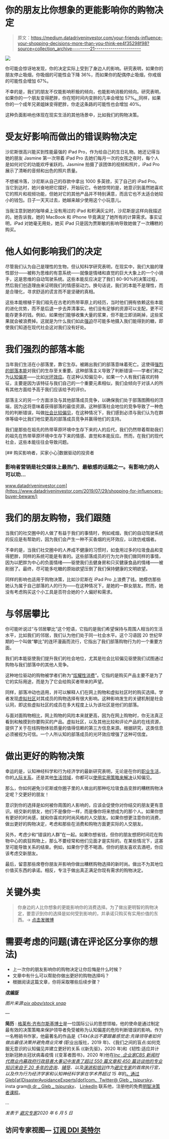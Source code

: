 # 你的朋友比你想象的更能影响你的购物决定

> 原文：<https://medium.datadriveninvestor.com/your-friends-influence-your-shopping-decisions-more-than-you-think-ee4f35298f98?source=collection_archive---------21----------------------->

![](img/e04263dd14b94ea1d3316d17d46aafc7.png)

你可能会惊讶地发现，你的决定实际上受到了身边人的影响。研究表明，如果你的朋友停止吸烟，你吸烟的可能性会下降 36%，而如果你的配偶停止吸烟，你戒烟的可能性会增加 67%。

不幸的是，我们的朋友不仅能影响积极的倾向，也能影响消极的倾向。研究表明，如果你的一个朋友变得肥胖，你在短时间内变胖的几率会增加 57%[。](https://www.ncbi.nlm.nih.gov/pubmed/17652652)同样，如果你的一个成年兄弟姐妹变得肥胖，你走这条路的可能性也会增加 40%。

这种负面影响也体现在现实生活的其他场景中，比如我们的购物决策。

# 受友好影响而做出的错误购物决定

沙尼斯很高兴能买到性能最强的 iPad Pro，作为给自己的生日礼物。她还记得当她的朋友 Jasmine 第一次带着 iPad Pro 去她们每月一次的女孩之夜时，每个人是如何对它的功能欢呼雀跃的。Jasmine 拍摄了该团体的视频和照片，iPad Pro 展示了清晰的音频和出色的照片质量。

不想被冷落，沙尼斯从自己的存款中拿出 1000 多英镑，买了自己的 iPad Pro。当它到达时，她兴奋地把它摆好，开始玩它。令她惊愕的是，她意识到虽然她喜欢它的照片和视频功能，但她对它的其他产品并不特别满意，而且它也不太适合她较小的钱包。日子一天天过去，她越来越少使用这个小玩意儿。

当我注意到她的咖啡桌上没有用过的 iPad 和积满灰尘时，沙尼斯是这样向我描述的。她告诉我，她的 MacBook 和 iPhone 毕竟满足了她所有的计算需求。事实证明，iPad 对她毫无用处，她买 iPad 只是因为贾斯敏的影响导致她做了一次糟糕的购买。

# 他人如何影响我们的决定

尽管我们认为自己是理性的生物，但认知科学研究表明，在现实中，我们大脑的理性部分——被称为思维的有意系统——就像是情绪和直觉的巨大大象上的一个小骑手，这是思维的自动驾驶系统。这些本能反应决定了我们 80-90%的决策过程，然后我们创造理由来证明我们的情感驱动力。换句话说，我们的本能不是理性，而是合理化，寻求舒适的谎言而不是坚硬的真相。

这些本能根植于我们祖先在古老的热带草原上的经历，当时他们拥有依赖这些本能的进化优势，而不是后退一步去弄清事实。他们没有足够的资源可以支配，更不可能存更多的钱。例如，如果他们能够收集大量的浆果，但不能立即消耗掉，这些浆果就会被浪费掉。这就是为什么我们如此[强迫](https://journals.lww.com/co-clinicalnutrition/Abstract/2013/07000/Sugar_addiction___pushing_the_drug_sugar_analogy.11.aspx)尽可能多地摄入我们能得到的糖，即使我们知道在现代社会这对我们没有好处。

# 我们强烈的部落本能

当年我们生活在小部落里，靠它生存。被踢出我们的部落意味着死亡。这使得[强烈的部落本能](https://www.researchgate.net/publication/331823894_Tribalism_is_Human_Nature)对我们的生存至关重要。这种部落主义导致了判断错误——学者们称之为[认知偏差](https://www.researchgate.net/publication/331823894_Tribalism_is_Human_Nature)——比如[光环效应](https://psycnet.apa.org/record/1979-23612-001)。在这种认知偏见中，如果一个人有我们喜欢的特征，主要是因为该特征与我们自己的一个重要元素相似，我们会倾向于对该人的所有其他方面给予高于我们应该给予的评价。

部落主义的另一个方面涉及与其他部落成员竞争，以确保我们处于部落图腾柱的顶端，因为这将意味着获得部落的最佳资源。这种部落社会地位的竞争导致了一种危险的判断错误，叫做[社会比较偏见](https://web.archive.org/web/20160418191234/http:/www-personal.umich.edu/~smgarcia/pubs/Social%20Comparison%20Bias.pdf)，在这种情况下，我们感到必须与我们认为在群体等级中比我们地位更高的部落成员竞争并赢得他们的支持。

我们是那些在祖先的热带草原环境中生存下来的人的后代，我们仍然带着帮助我们的祖先在热带草原环境中生存下来的情感、直觉和本能反应。然而，在我们的现代社会，这些本能往往会导致问题。

[](https://www.datadriveninvestor.com/2019/07/29/shopping-for-influencers-buyer-beware/) [## 购买影响者，买家小心|数据驱动的投资者

### 影响者营销是社交媒体上最热门、最敏感的话题之一。有影响力的人可以劝…

www.datadriveninvestor.com](https://www.datadriveninvestor.com/2019/07/29/shopping-for-influencers-buyer-beware/) 

# 我们的朋友购物，我们跟随

当我们的社交圈中的人做了有益于我们的事情时，例如戒烟，我们的自动驾驶系统的反应是有帮助的，因为我们会产生一种不买香烟的光环效应，以效仿戒烟者。

不幸的是，当我们社交圈中的人养成不健康的习惯时，如食用过多的垃圾食品和变得肥胖，同样的系统可能是有害的。这些部落成员的行为允许我们做同样的事情，因为以肥胖为中心的负面情绪——驱使我们去健身房和只买健康食品的情绪——被削弱了。最终，尽可能多吃糖的原始欲望压倒了我们保持健康的文明欲望。

同样的影响也适用于购物决策，比如沙尼斯在 iPad Pro 上浪费了钱。她模仿那些她认为属于自己部落的人的行为——在这种情况下，是她的一群女朋友。然而，她没有考虑购买这个小工具是否符合她的个人偏好和需求。

# 与邻居攀比

你可能听说过“与邻居攀比”这个短语，它指的是我们希望保持与周围人相当的生活水平，比如我们的邻居，我们认为他们处于同一社会水平。这个习语因 20 世纪早期的一个叫做“攀比”的连环漫画而流行，它指出了我们部落购物行为的一个重要方面。

我们的本能驱使我们提升我们的社会地位，尤其是社会比较偏见驱使我们试图通过购物与我们部落中的其他人竞争。

这种地位驱动的购物被学者们称为“[炫耀性消费](https://web.archive.org/web/20160418191234/http:/www-personal.umich.edu/~smgarcia/pubs/Social%20Comparison%20Bias.pdf)”。它指的是购买产品主要不是为了它的实际用途，而是为了它会给购买者带来的声望。

同样，部落冲动也适用，并可以解释人们在网上购物和虚拟社区时的购买选择。学者发现[虚拟社区](https://web.archive.org/web/20160418191234/http:/www-personal.umich.edu/~smgarcia/pubs/Social%20Comparison%20Bias.pdf)对其成员的购物选择有很大影响。这种影响发生的关键机制是社会认同，即这些虚拟社区的成员在多大程度上认为该社区是他们的部落。

与面对面购物相比，网上购物的风险本来就更高，因为在网上购物时，你无法真正看到和触摸到你要购买的产品。虚拟社区，以及其他比较和评论产品的在线资源，提供了关于在线购物体验质量的值得信赖的第三方信息来源。根据研究，这类信息必须被视为可信。一个人所认知的部落成员的光环效应增强了这种可信度。

# 做出更好的购物决策

幸运的是，认知神经科学和行为经济学的最新研究表明，无论是在你的[职业生活](https://disasteravoidanceexperts.com/nevergut/)，你的[人际关系](https://disasteravoidanceexperts.com/blindspots)，还是其他[生活领域](https://disasteravoidanceexperts.com/author-page/the-truth-seekers-handbook-a-science-based-guide/)，你都可以[使用实用策略来解决](https://disasteravoidanceexperts.com/wise-decision-maker-movement-manifesto/)认知偏见。

那么，你如何避免沙尼斯或你圈子里的人做出的那种吃垃圾食品变胖的糟糕购物决定呢？交更好的朋友！

意识到你的选择是如何被你周围的人影响的，应该会促使你对你结交的朋友更有意识。结交新的朋友，他们不是像你一样，而是像你将来想成为的那个人。如果你想有更好的时尚感，就和你喜欢的时尚风格的人交朋友。如果你想更注意你的消费，做出更好的购物决定，考虑和那些在消费和购物方面更实际的人交朋友。

另外，考虑少和“错误的人群”在一起。如果你想省钱，但你的朋友想把时间花在购物中心的疯狂购物上，那么不要经常和他们见面才是实际的。在某些情况下，这甚至可能导致关系的结束。例如，如果你宁愿不喝酒，但你的朋友喜欢去酒吧，你应该考虑交新朋友。

最后，留意那些席卷你朋友并影响你做出糟糕购物选择的新时尚。做出不为其地位价值买东西的承诺。相反，专注于做出真正满足你现有需求的购物决定。

# 关键外卖

> 你身边的人比你想象的更能影响你的消费选择。为了做出更明智的购物决定，要意识到你的选择是如何受到影响的，并承诺只购买有实用价值的东西。→ [点击发微博](https://twitter.com/intent/tweet?url=https%3A%2F%2Fdisasteravoidanceexperts.com%2Fyour-friends-influence-your-shopping-decisions-more-than-you-think%2F&text=The%20people%20close%20to%20you%20influence%20your%20spending%20choices%20more%20than%20you%20think.%20To%20make%20wiser%20shopping%20decisions%2C%20be%20aware%20of%20how%20your%20choices%20are%20influenced%20and%20commit%20to%20only%20purchasing%20things%20for%20their%20practical%20value.%20&via=dr_gleb_tsipursky&related=dr_gleb_tsipursky)

# 需要考虑的问题(请在评论区分享你的想法)

*   上一次你的朋友影响你的购物决定让你后悔是什么时候？
*   文章中有什么可以帮助你做出更好的购物选择吗？
*   根据阅读这篇文章，你将采取哪些后续步骤？

[***改编版***](https://www.top10.com/blog/posts/tell-me-who-your-friends-are-and-i-will-tell-you-what-you-buy)

*图片来源:*[*pix abay/stock snap*](https://pixabay.com/photos/people-woman-girl-female-shopping-2594683/)

—

**简历** : [格莱布·齐布尔斯基博士](https://disasteravoidanceexperts.com/glebtsipursky/)是一位国际公认的思想领袖，他的使命是通过制定最有效的决策策略来保护领导者免受被称为认知偏差的危险判断错误的影响。作为一名畅销书作家，他最著名的作品是《T4》*《永远不要跟着感觉走:先锋领导者如何做出最佳决策并避免商业灾难* (职业出版社，2019 年)、《我们之间的盲点:如何克服无意识的认知偏见并建立更好的关系 (《新先驱》，2020 年)和《韧性:适应并计划新冠肺炎冠状病毒疫情 (《变革者图书》，2020 年)他在[*Inc .*](https://www.inc.com/entrepreneurs-organization/a-behavioral-scientist-explains-why-your-swot-analysis-is-dangerously-flawed.html)[*企业家*](https://www.entrepreneur.com/article/348115)[*CBS 新闻*](https://www.cbsnews.com/video/study-says-taking-a-small-break-from-facebook-might-be-good-for-your-mental-health/)[*时代*](http://time.com/4257876/wounded-warrior-project-scandal/)[*商业内幕*](https://www.businessinsider.com/disaster-expert-companies-should-face-coronavirus-with-pessimism-2020-3)[*政府行政*](http://www.govexec.com/excellence/promising-practices/2017/03/heres-why-your-gut-instinct-wrong-work-and-how-know-when-it-isnt/136104/)[*慈善大事记中发表了超过 550 篇文章和 450 篇访谈他的专业知识来自于 20 多年的*](https://www.philanthropy.com/article/Opinion-Science-Shows/237890)*[咨询](https://disasteravoidanceexperts.com/consulting/)、[辅导](https://disasteravoidanceexperts.com/coaching/)、以及[演讲和培训](https://disasteravoidanceexperts.com/speaking/)作为[避灾专家](http://disasteravoidanceexperts.com/)的首席执行官，以及作为行为经济学家和认知神经科学家在学术界超过 15 年*的[。通过 Gleb[at]DisasterAvoidanceExperts[dot]com、Twitter](http://disasteravoidanceexperts.com/research)[@ Gleb _ tsipursky](https://twitter.com/Gleb_Tsipursky)、insta gram[@ dr _ Gleb _ tsipursky](https://www.instagram.com/dr_gleb_tsipursky/)、 [LinkedIn](https://www.linkedin.com/in/dr-gleb-tsipursky/) 联系他，注册他的免费[明智决策者课程](https://disasteravoidanceexperts.com/newsletter/)。

…

*发表于* [*避灾专家*](https://disasteravoidanceexperts.com/your-friends-influence-your-shopping-decisions-more-than-you-think/)*2020 年 6 月 5 日*

## 访问专家视图— [订阅 DDI 英特尔](https://datadriveninvestor.com/ddi-intel)